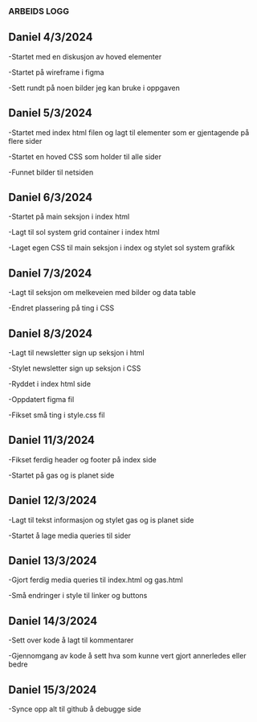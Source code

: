 ### ARBEIDS LOGG

## Daniel 4/3/2024

-Startet med en diskusjon av hoved elementer

-Startet på wireframe i figma

-Sett rundt på noen bilder jeg kan bruke i oppgaven

## Daniel 5/3/2024

-Startet med index html filen og lagt til elementer som
er gjentagende på flere sider

-Startet en hoved CSS som holder til alle sider

-Funnet bilder til netsiden

## Daniel 6/3/2024

-Startet på main seksjon i index html

-Lagt til sol system grid container i index html

-Laget egen CSS til main seksjon i index og stylet sol system grafikk

## Daniel 7/3/2024

-Lagt til seksjon om melkeveien med bilder og data table

-Endret plassering på ting i CSS

## Daniel 8/3/2024

-Lagt til newsletter sign up seksjon i html

-Stylet newsletter sign up seksjon i CSS

-Ryddet i index html side

-Oppdatert figma fil

-Fikset små ting i style.css fil

## Daniel 11/3/2024

-Fikset ferdig header og footer på index side

-Startet på gas og is planet side

## Daniel 12/3/2024

-Lagt til tekst informasjon og stylet gas og is planet side

-Startet å lage media queries til sider

## Daniel 13/3/2024

-Gjort ferdig media queries til index.html og gas.html

-Små endringer i style til linker og buttons

## Daniel 14/3/2024

-Sett over kode å lagt til kommentarer

-Gjennomgang av kode å sett hva som kunne vert gjort annerledes eller bedre

## Daniel 15/3/2024

-Synce opp alt til github å debugge side